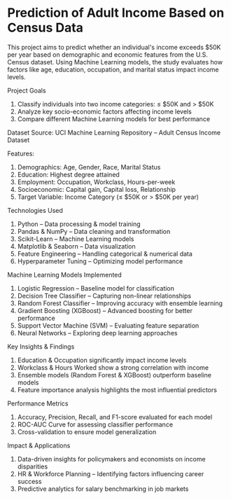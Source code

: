 # Prediction of Adult Income Based on Census Data
This project aims to predict whether an individual's income exceeds $50K per year based on demographic and economic features from the U.S. Census dataset. Using Machine Learning models, the study evaluates how factors like age, education, occupation, and marital status impact income levels.

Project Goals
1. Classify individuals into two income categories: ≤ $50K and > $50K
2. Analyze key socio-economic factors affecting income levels
3. Compare different Machine Learning models for best performance

Dataset
Source: UCI Machine Learning Repository – Adult Census Income Dataset

Features:
1. Demographics: Age, Gender, Race, Marital Status
2. Education: Highest degree attained
3. Employment: Occupation, Workclass, Hours-per-week
4. Socioeconomic: Capital gain, Capital loss, Relationship
5. Target Variable: Income Category (≤ $50K or > $50K per year)

Technologies Used
1. Python – Data processing & model training
2. Pandas & NumPy – Data cleaning and transformation
3. Scikit-Learn – Machine Learning models
4. Matplotlib & Seaborn – Data visualization
5. Feature Engineering – Handling categorical & numerical data
6. Hyperparameter Tuning – Optimizing model performance

Machine Learning Models Implemented
1. Logistic Regression – Baseline model for classification
2. Decision Tree Classifier – Capturing non-linear relationships
3. Random Forest Classifier – Improving accuracy with ensemble learning
4. Gradient Boosting (XGBoost) – Advanced boosting for better performance
5. Support Vector Machine (SVM) – Evaluating feature separation
6. Neural Networks – Exploring deep learning approaches

Key Insights & Findings
1. Education & Occupation significantly impact income levels
2. Workclass & Hours Worked show a strong correlation with income
3. Ensemble models (Random Forest & XGBoost) outperform baseline models
4. Feature importance analysis highlights the most influential predictors

Performance Metrics
1. Accuracy, Precision, Recall, and F1-score evaluated for each model
2. ROC-AUC Curve for assessing classifier performance
3. Cross-validation to ensure model generalization

Impact & Applications
1. Data-driven insights for policymakers and economists on income disparities
2. HR & Workforce Planning – Identifying factors influencing career success
3. Predictive analytics for salary benchmarking in job markets
